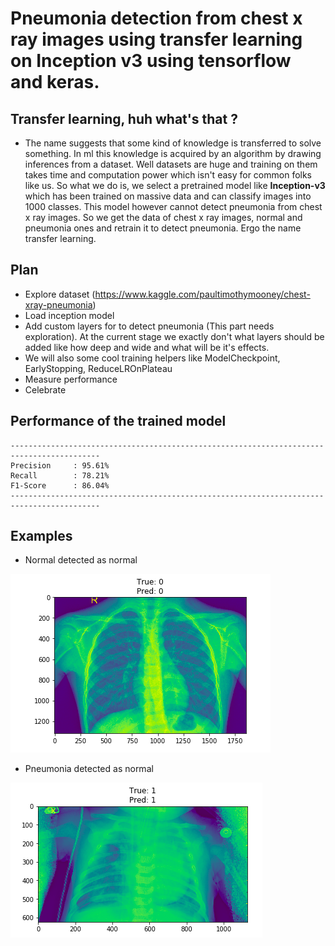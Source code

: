 # Pneumonia detection from chest x ray images using transfer learning on Inception v3 using tensorflow and keras.

## Transfer learning, huh what's that ?
  - The name suggests that some kind of knowledge is transferred to solve something. In ml this knowledge is acquired by an algorithm by drawing inferences from a dataset. Well datasets are huge and training on them takes time and computation power which isn't easy for common folks like us. So what we do is, we select a pretrained model like **Inception-v3** which has been trained on massive data and can classify images into 1000 classes. This model however cannot detect pneumonia from chest x ray images. So we get the data of chest x ray images, normal and pneumonia ones and retrain it to detect pneumonia. Ergo the name transfer learning.

## Plan
  - Explore dataset (https://www.kaggle.com/paultimothymooney/chest-xray-pneumonia)
  - Load inception model
  - Add custom layers for to detect pneumonia (This part needs exploration). At the current stage we exactly don't what layers should be added like how deep and wide and what will be it's effects. 
  - We will also some cool training helpers like ModelCheckpoint, EarlyStopping, ReduceLROnPlateau
  - Measure performance
  - Celebrate
  
## Performance of the trained model

```
------------------------------------------------------------------------------------------
Precision     : 95.61%
Recall        : 78.21%
F1-Score      : 86.04%
------------------------------------------------------------------------------------------
```

## Examples

  - Normal detected as normal
  
  ![alt text](https://github.com/a1rishav/pneumonia_detection_from_chest_x_ray/blob/master/images/normal.png)
  
  - Pneumonia detected as normal
  
  ![alt text](https://github.com/a1rishav/pneumonia_detection_from_chest_x_ray/blob/master/images/pneumonia.png)
